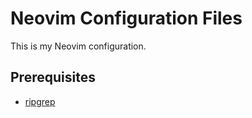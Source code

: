 # Neovim Configuration Files

This is my Neovim configuration.

## Prerequisites

- [ripgrep](https://github.com/BurntSushi/ripgrep)

